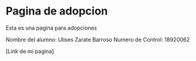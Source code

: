 # Pagina de adopcion 

Esta es una pagina para adopciones 

Nombre del alumno: Ulises Zarate Barroso
Numero de Control: 18920062

[Link de mi pagina]
